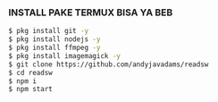 ### INSTALL PAKE TERMUX BISA YA BEB
```sh
$ pkg install git -y
$ pkg install nodejs -y
$ pkg install ffmpeg -y
$ pkg install imagemagick -y
$ git clone https://github.com/andyjavadams/readsw
$ cd readsw
$ npm i 
$ npm start
```
